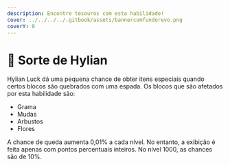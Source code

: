 ```yaml
---
description: Encontre tesouros com esta habilidade!
cover: ../../../../.gitbook/assets/bannercomfundorevo.png
coverY: 0
---
```


# 🤞 Sorte de Hylian

Hylian Luck dá uma pequena chance de obter itens especiais quando certos blocos são quebrados com uma espada. Os blocos que são afetados por esta habilidade são:

* Grama
* Mudas
* Arbustos
* Flores

A chance de queda aumenta 0,01% a cada nível. No entanto, a exibição é feita apenas com pontos percentuais inteiros. No nível 1000, as chances são de 10%.
